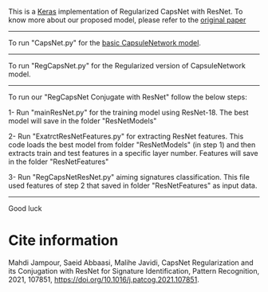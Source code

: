 This is a [Keras](https://keras.io/) implementation of Regularized CapsNet with ResNet.
To know more about our proposed model, please refer to the [original paper](https://www.sciencedirect.com/science/article/abs/pii/S0031320321000388)

**************************************************************************************************************************************************
To run "CapsNet.py" for the [basic CapsuleNetwork model](https://papers.nips.cc/paper/6975-dynamic-routing-between-capsules.pdf).

**************************************************************************************************************************************************
To run "RegCapsNet.py" for the Regularized version of CapsuleNetwork model.

**************************************************************************************************************************************************
To run our "RegCapsNet Conjugate with ResNet" follow the below steps:

1- Run "mainResNet.py" for the training model using ResNet-18.
The best model will save in the folder "ResNetModels"

2- Run "ExatrctResNetFeatures.py" for extracting ResNet features.
This code loads the best model from folder "ResNetModels" (in step 1) 
and then extracts train and test features in a specific layer number. 
Features will save in the folder "ResNetFeatures"

3- Run "RegCapsNetResNet.py" aiming signatures classification. This file
used features of step 2 that saved in folder "ResNetFeatures" as input data.
**************************************************************************************************************************************************

Good luck




# Cite information
Mahdi Jampour, Saeid Abbaasi, Malihe Javidi, CapsNet Regularization and its Conjugation with ResNet for Signature Identification, Pattern Recognition, 2021, 107851, https://doi.org/10.1016/j.patcog.2021.107851.
